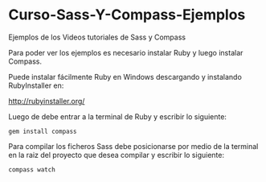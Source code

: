 Curso-Sass-Y-Compass-Ejemplos
=============================

Ejemplos de los Videos tutoriales de Sass y Compass

Para poder ver los ejemplos es necesario instalar Ruby y luego instalar Compass.

Puede instalar fácilmente Ruby en Windows descargando y instalando RubyInstaller en:

http://rubyinstaller.org/

Luego de debe entrar a la terminal de Ruby y escribir lo siguiente:

```
gem install compass
```

Para compilar los ficheros Sass debe posicionarse por medio de la terminal en la raiz del proyecto
que desea compilar y escribir lo siguiente:

```
compass watch
```